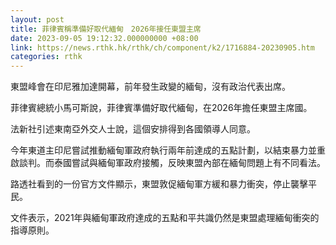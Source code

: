 ```yaml
---
layout: post
title: 菲律賓稱準備好取代緬甸　2026年接任東盟主席
date: 2023-09-05 19:12:32.000000000 +08:00
link: https://news.rthk.hk/rthk/ch/component/k2/1716884-20230905.htm
categories: rthk
---
```


東盟峰會在印尼雅加達開幕，前年發生政變的緬甸，沒有政治代表出席。

菲律賓總統小馬可斯說，菲律賓準備好取代緬甸，在2026年擔任東盟主席國。

法新社引述東南亞外交人士說，這個安排得到各國領導人同意。

今年東道主印尼嘗試推動緬甸軍政府執行兩年前達成的五點計劃，以結束暴力並重啟談判。而泰國嘗試與緬甸軍政府接觸，反映東盟內部在緬甸問題上有不同看法。

路透社看到的一份官方文件顯示，東盟敦促緬甸軍方緩和暴力衝突，停止襲擊平民。

文件表示，2021年與緬甸軍政府達成的五點和平共識仍然是東盟處理緬甸衝突的指導原則。
